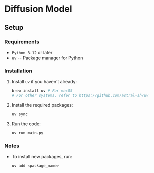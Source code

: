 # Diffusion Model

## Setup

### Requirements

- `Python 3.12` or later
- `uv` -- Package manager for Python

### Installation

1. Install `uv` if you haven't already:
   ```bash
   brew install uv # For macOS
   # For other systems, refer to https://github.com/astral-sh/uv
   ```

2. Install the required packages:
   ```bash
   uv sync
   ```

3. Run the code:
   ```bash
   uv run main.py
   ```

### Notes

- To install new packages, run:
  ```bash
  uv add <package_name>
  ```
